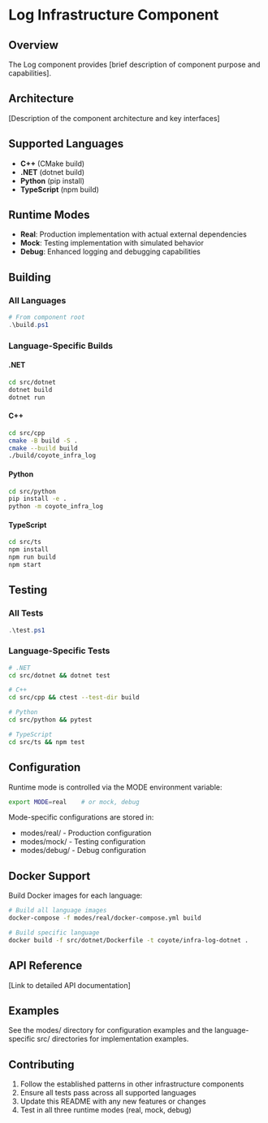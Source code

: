 # Log Infrastructure Component

## Overview
The Log component provides [brief description of component purpose and capabilities].

## Architecture
[Description of the component architecture and key interfaces]

## Supported Languages
- **C++** (CMake build)
- **.NET** (dotnet build)  
- **Python** (pip install)
- **TypeScript** (npm build)

## Runtime Modes
- **Real**: Production implementation with actual external dependencies
- **Mock**: Testing implementation with simulated behavior
- **Debug**: Enhanced logging and debugging capabilities

## Building

### All Languages
```powershell
# From component root
.\build.ps1
```

### Language-Specific Builds

#### .NET
```bash
cd src/dotnet
dotnet build
dotnet run
```

#### C++
```bash
cd src/cpp
cmake -B build -S .
cmake --build build
./build/coyote_infra_log
```

#### Python
```bash
cd src/python
pip install -e .
python -m coyote_infra_log
```

#### TypeScript
```bash
cd src/ts
npm install
npm run build
npm start
```

## Testing

### All Tests
```powershell
.\test.ps1
```

### Language-Specific Tests
```bash
# .NET
cd src/dotnet && dotnet test

# C++
cd src/cpp && ctest --test-dir build

# Python  
cd src/python && pytest

# TypeScript
cd src/ts && npm test
```

## Configuration

Runtime mode is controlled via the MODE environment variable:
```bash
export MODE=real    # or mock, debug
```

Mode-specific configurations are stored in:
- modes/real/ - Production configuration
- modes/mock/ - Testing configuration  
- modes/debug/ - Debug configuration

## Docker Support

Build Docker images for each language:
```bash
# Build all language images
docker-compose -f modes/real/docker-compose.yml build

# Build specific language
docker build -f src/dotnet/Dockerfile -t coyote/infra-log-dotnet .
```

## API Reference

[Link to detailed API documentation]

## Examples

See the modes/ directory for configuration examples and the language-specific src/ directories for implementation examples.

## Contributing

1. Follow the established patterns in other infrastructure components
2. Ensure all tests pass across all supported languages
3. Update this README with any new features or changes
4. Test in all three runtime modes (real, mock, debug)
